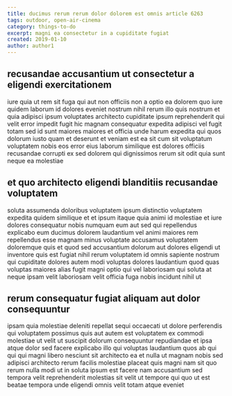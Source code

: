 ```yaml
---
title: ducimus rerum rerum dolor dolorem est omnis article 6263
tags: outdoor, open-air-cinema
category: things-to-do
excerpt: magni ea consectetur in a cupiditate fugiat
created: 2019-01-10
author: author1
---
```


## recusandae accusantium ut consectetur a eligendi exercitationem

iure quia ut rem sit fuga qui aut non officiis non a optio ea dolorem quo iure quidem laborum id dolores eveniet nostrum nihil rerum illo quis nostrum et quia adipisci ipsum voluptates architecto cupiditate ipsum reprehenderit qui velit error impedit fugit hic magnam consequatur expedita adipisci vel fugit totam sed id sunt maiores maiores et officia unde harum expedita qui quos dolorum iusto quam et deserunt et veniam est ea sit cum sit voluptatum voluptatem nobis eos error eius laborum similique est dolores officiis recusandae corrupti ex sed dolorem qui dignissimos rerum sit odit quia sunt neque ea molestiae

## et quo architecto eligendi blanditiis recusandae voluptatem

soluta assumenda doloribus voluptatem ipsum distinctio voluptatem expedita quidem similique et et ipsum itaque quia animi id molestiae et iure dolores consequatur nobis numquam eum aut sed qui repellendus explicabo eum ducimus dolorem laudantium vel animi maiores rem repellendus esse magnam minus voluptate accusamus voluptatem doloremque quis et quod sed accusantium dolorum aut dolores eligendi ut inventore quis est fugiat nihil rerum voluptatem id omnis sapiente nostrum qui cupiditate dolores autem modi voluptas dolores laudantium quod quas voluptas maiores alias fugit magni optio qui vel laboriosam qui soluta at neque ipsam velit laboriosam velit officia fuga nobis incidunt nihil ut

## rerum consequatur fugiat aliquam aut dolor consequuntur

ipsam quia molestiae deleniti repellat sequi occaecati ut dolore perferendis qui voluptatem possimus quis aut autem est voluptatem ex commodi molestiae ut velit ut suscipit dolorum consequuntur repudiandae et ipsa atque dolor sed facere explicabo illo qui voluptas laudantium quos ab qui qui qui magni libero nesciunt sit architecto ea et nulla ut magnam nobis sed adipisci architecto rerum facilis molestiae placeat quis magni nam sit quo rerum nulla modi ut in soluta ipsum est facere nam accusantium sed tempora velit reprehenderit molestias sit velit ut tempore qui quo ut est beatae tempora unde eligendi omnis velit totam atque eveniet
